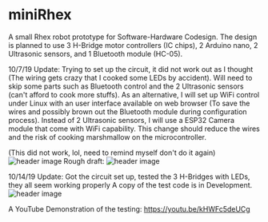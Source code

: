# miniRhex
A small Rhex robot prototype for Software-Hardware Codesign. The design is planned to use 3 H-Bridge motor controllers (IC chips), 2 Arduino nano, 2 Ultrasonic sensors, and 1 Bluetooth module (HC-05).

10/7/19 Update:
Trying to set up the circuit, it did not work out as I thought (The wiring gets crazy that I cooked some LEDs by accident). Will need to skip some parts such as Bluetooth control and the 2 Ultrasonic sensors (can't afford to cook more stuffs). As an alternative, I will set up WiFi control under Linux with an user interface available on web browser (To save the wires and possibly brown out the Bluetooth module during configuration process). Instead of 2 Ultrasonic sensors, I will use a ESP32 Camera module that come with WiFi capability. This change should reduce the wires and the risk of cooking marshmallow on the microcontroller.

(This did not work, lol, need to remind myself don't do it again)
![header image](https://github.com/zhengronggift/miniRhex/blob/master/image/image2.jpeg?raw=true)
Rough draft:
![header image](https://github.com/zhengronggift/miniRhex/blob/master/image/image3.jpeg?raw=true)

10/14/19 Update:
Got the circuit set up, tested the 3 H-Bridges with LEDs, they all seem working properly
A copy of the test code is in Development.
![header image](https://github.com/zhengronggift/miniRhex/blob/master/image/image4.jpeg?raw=true)

A YouTube Demonstration of the testing:
https://youtu.be/kHWFc5deUCg
